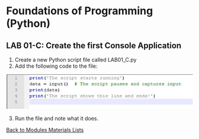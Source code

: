 # Foundations of Programming (Python)  

## LAB 01-C: Create the first Console Application

1.	Create a new Python script file called LAB01_C.py
2.	Add the following code to the file:

![alt text](images/LAB01_C.JPG "script LAB01_C")

3.	Run the file and note what it does.

[Back to Modules Materials Lists](../Modules.md#module-01-materials-list)


